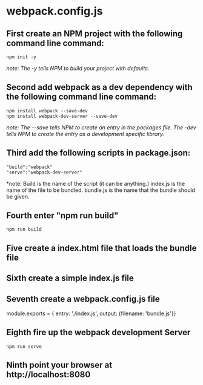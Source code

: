 # webpack.config.js

## First create an NPM project with the following command line command:

    npm init -y

*note: The -y tells NPM to build your project with defaults.*

## Second add webpack as a dev dependency with the following command line command:

    npm install webpack --save-dev
    npm install webpack-dev-server --save-dev

*note: The --save tells NPM to create an entry in the packages file.  The -dev tells NPM to create the entry as a development specific library.*

## Third add the following scripts in package.json:

    "build":"webpack"
    "serve":"webpack-dev-server"

*note: Build is the name of the script (it can be anything.)  index.js is the name of the file to be bundled.  bundle.js is the name that the bundle should be given.

## Fourth enter "npm run build"

    npm run build

## Five create a index.html file that loads the bundle file

## Sixth create a simple index.js file

## Seventh create a webpack.config.js file

module.exports = { entry: './index.js', output: {filename: 'bundle.js'}}

## Eighth fire up the webpack development Server

    npm run serve

## Ninth point your browser at http://localhost:8080
